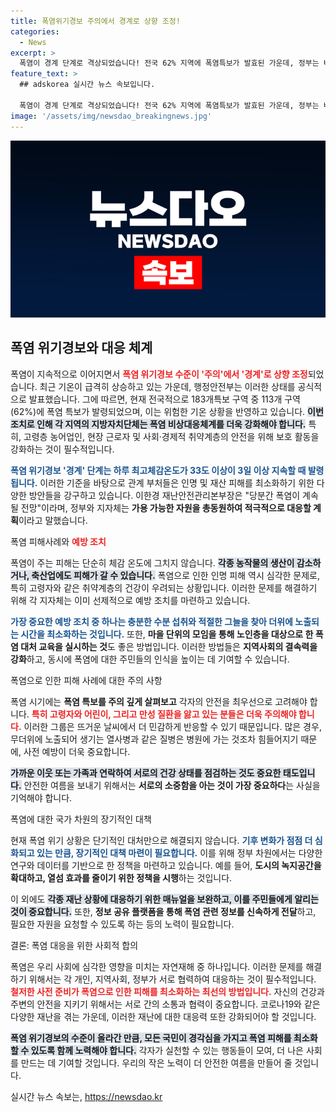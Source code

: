 ```yaml
---
title: 폭염위기경보 주의에서 경계로 상향 조정!
categories:
  - News
excerpt: >
  폭염이 경계 단계로 격상되었습니다! 전국 62% 지역에 폭염특보가 발효된 가운데, 정부는 비상대응체계 강화와 피해 최소화를 위한 지침을 발표했습니다. 폭염에 대비하는 방법을 확인하세요!
feature_text: >
  ## adskorea 실시간 뉴스 속보입니다.

  폭염이 경계 단계로 격상되었습니다! 전국 62% 지역에 폭염특보가 발효된 가운데, 정부는 비상대응체계 강화와 피해 최소화를 위한 지침을 발표했습니다. 폭염에 대비하는 방법을 확인하세요!
image: '/assets/img/newsdao_breakingnews.jpg'
---
```


<p><img src="/assets/img/newsdao_breakingnews.jpg" alt="adskorea 속보" /></p>

<h2 data-ke-size="size26">폭염 위기경보와 대응 체계</h2>

<p data-ke-size="size16"></p>  

<p>폭염이 지속적으로 이어지면서 <b><span style="color: #ee2323;">폭염 위기경보 수준이 '주의'에서 '경계'로 상향 조정</span></b>되었습니다. 최근 기온이 급격히 상승하고 있는 가운데, 행정안전부는 이러한 상태를 공식적으로 발표했습니다. 그에 따르면, 현재 전국적으로 183개특보 구역 중 113개 구역(62%)에 폭염 특보가 발령되었으며, 이는 위험한 기온 상황을 반영하고 있습니다. <b><span style="background-color: #21538527;">이번 조치로 인해 각 지역의 지방자치단체는 폭염 비상대응체계를 더욱 강화해야 합니다.</span></b> 특히, 고령층 농어업인, 현장 근로자 및 사회·경제적 취약계층의 안전을 위해 보호 활동을 강화하는 것이 필수적입니다. </p>

<p><b><span style="color: #1a5490;">폭염 위기경보 '경계' 단계는 하루 최고체감온도가 33도 이상이 3일 이상 지속할 때 발령됩니다.</span></b> 이러한 기준을 바탕으로 관계 부처들은 인명 및 재산 피해를 최소화하기 위한 다양한 방안들을 강구하고 있습니다. 이한경 재난안전관리본부장은 "당분간 폭염이 계속될 전망"이라며, 정부와 지자체는 <b>가용 가능한 자원을 총동원하여 적극적으로 대응할 계획</b>이라고 말했습니다.</p>

<p data-ke-size="size16"></p>  

<p>폭염 피해사례와 <b><span style="color: #ee2323;">예방 조치</span></b>  </p>

<p>폭염이 주는 피해는 단순히 체감 온도에 그치지 않습니다. <b><span style="background-color: #21538527;">각종 농작물의 생산이 감소하거나, 축산업에도 피해가 갈 수 있습니다.</span></b> 폭염으로 인한 인명 피해 역시 심각한 문제로, 특히 고령자와 같은 취약계층의 건강이 우려되는 상황입니다. 이러한 문제를 해결하기 위해 각 지자체는 이미 선제적으로 예방 조치를 마련하고 있습니다. </p>

<p><b><span style="color: #1a5490;">가장 중요한 예방 조치 중 하나는 충분한 수분 섭취와 적절한 그늘을 찾아 더위에 노출되는 시간을 최소화하는 것입니다.</span></b> 또한, <b>마을 단위의 모임을 통해 노인층을 대상으로 한 폭염 대처 교육을 실시하는 것</b>도 좋은 방법입니다. 이러한 방법들은 <b>지역사회의 결속력을 강화</b>하고, 동시에 폭염에 대한 주민들의 인식을 높이는 데 기여할 수 있습니다.</p>

<p data-ke-size="size16"></p>  

<p>폭염으로 인한 피해 사례에 대한 주의 사항</p>

<p>폭염 시기에는 <b>폭염 특보를 주의 깊게 살펴보고</b> 각자의 안전을 최우선으로 고려해야 합니다. <b><span style="color: #ee2323;">특히 고령자와 어린이, 그리고 만성 질환을 앓고 있는 분들은 더욱 주의해야 합니다.</span></b> 이러한 그룹은 뜨거운 날씨에서 더 민감하게 반응할 수 있기 때문입니다. 많은 경우, 무더위에 노출되어 생기는 열사병과 같은 질병은 병원에 가는 것조차 힘들어지기 때문에, 사전 예방이 더욱 중요합니다. </p>

<p><b><span style="background-color: #21538527;">가까운 이웃 또는 가족과 연락하여 서로의 건강 상태를 점검하는 것도 중요한 태도입니다.</span></b> 안전한 여름을 보내기 위해서는 <b>서로의 소중함을 아는 것이 가장 중요하다</b>는 사실을 기억해야 합니다.</p>

<p data-ke-size="size16"></p>  

<p>폭염에 대한 국가 차원의 장기적인 대책</p>

<p>현재 폭염 위기 상황은 단기적인 대처만으로 해결되지 않습니다. <b><span style="color: #1a5490;">기후 변화가 점점 더 심화되고 있는 만큼, 장기적인 대책 마련이 필요합니다.</span></b> 이를 위해 정부 차원에서는 다양한 연구와 데이터를 기반으로 한 정책을 마련하고 있습니다. 예를 들어, <b>도시의 녹지공간을 확대하고, 열섬 효과를 줄이기 위한 정책을 시행</b>하는 것입니다. </p>

<p>이 외에도 <b><span style="background-color: #21538527;">각종 재난 상황에 대응하기 위한 매뉴얼을 보완하고, 이를 주민들에게 알리는 것이 중요합니다.</span></b> 또한, <b>정보 공유 플랫폼을 통해 폭염 관련 정보를 신속하게 전달</b>하고, 필요한 자원을 요청할 수 있도록 하는 등의 노력이 필요합니다. </p>

<p data-ke-size="size16"></p>  

<p>결론: 폭염 대응을 위한 사회적 합의</p>

<p>폭염은 우리 사회에 심각한 영향을 미치는 자연재해 중 하나입니다. 이러한 문제를 해결하기 위해서는 각 개인, 지역사회, 정부가 서로 협력하여 대응하는 것이 필수적입니다. <b><span style="color: #ee2323;">철저한 사전 준비가 폭염으로 인한 피해를 최소화하는 최선의 방법입니다.</span></b> 자신의 건강과 주변의 안전을 지키기 위해서는 서로 간의 소통과 협력이 중요합니다. 코로나19와 같은 다양한 재난을 겪는 가운데, 이러한 재난에 대한 대응력 또한 강화되어야 할 것입니다. </p>

<p><b><span style="background-color: #21538527;">폭염 위기경보의 수준이 올라간 만큼, 모든 국민이 경각심을 가지고 폭염 피해를 최소화할 수 있도록 함께 노력해야 합니다.</span></b> 각자가 실천할 수 있는 행동들이 모여, 더 나은 사회를 만드는 데 기여할 것입니다. 우리의 작은 노력이 더 안전한 여름을 만들어 줄 것입니다.</p>
실시간 뉴스 속보는, <a href="https://newsdao.kr" rel="dofollow">https://newsdao.kr</a>


